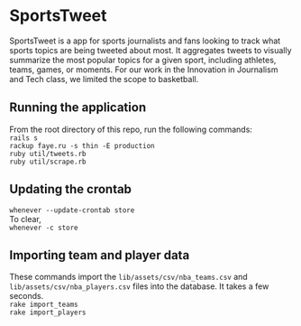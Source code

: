SportsTweet
===========

SportsTweet is a app for sports journalists and fans looking to track what sports topics are being tweeted about most. It aggregates tweets to visually summarize the most popular topics for a given sport, including athletes, teams, games, or moments. For our work in the Innovation in Journalism and Tech class, we limited the scope to basketball.

## Running the application
From the root directory of this repo, run the following commands:  
`rails s`  
`rackup faye.ru -s thin -E production`  
`ruby util/tweets.rb`  
`ruby util/scrape.rb`  

## Updating the crontab
`whenever --update-crontab store`  
To clear,  
`whenever -c store`

## Importing team and player data
These commands import the `lib/assets/csv/nba_teams.csv` and `lib/assets/csv/nba_players.csv` files into the database. It takes a few seconds.  
`rake import_teams`  
`rake import_players`
